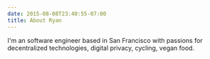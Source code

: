 ```yaml
---
date: 2015-08-08T23:40:55-07:00
title: About Ryan
---
```


I'm an software engineer based in San Francisco with passions for decentralized technologies, digital privacy, cycling, vegan food.

